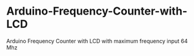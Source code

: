Arduino-Frequency-Counter-with-LCD
==================================

Arduino Frequency Counter with LCD with maximum frequency input 64 Mhz
